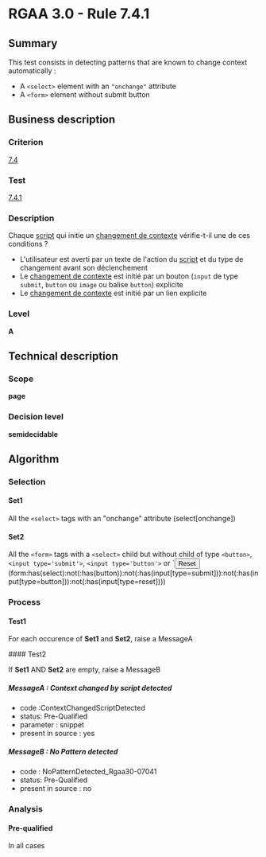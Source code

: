 # RGAA 3.0 -  Rule 7.4.1

## Summary

This test consists in detecting patterns that are known to change context automatically : 

- A `<select>` element with an `"onchange"` attribute
- A `<form>` element without submit button

## Business description

### Criterion

[7.4](http://references.modernisation.gouv.fr/referentiel-technique-0#crit-7-4)

### Test

[7.4.1](http://references.modernisation.gouv.fr/referentiel-technique-0#test-7-4-1)

### Description

Chaque <a href="http://references.modernisation.gouv.fr/referentiel-technique-0#script">script</a> qui initie un <a href="http://references.modernisation.gouv.fr/referentiel-technique-0#changement-de-contexte">changement de contexte</a> v&eacute;rifie-t-il une de ces conditions ? 
 
 *  L'utilisateur est averti par un texte de l'action du <a href="http://references.modernisation.gouv.fr/referentiel-technique-0#script">script</a> et du type de changement avant son d&eacute;clenchement 
 *  Le <a href="http://references.modernisation.gouv.fr/referentiel-technique-0#changement-de-contexte">changement de contexte</a> est initi&eacute; par un bouton (`input` de type `submit`, `button` ou `image` ou balise `button`) explicite 
 *  Le <a href="http://references.modernisation.gouv.fr/referentiel-technique-0#changement-de-contexte">changement de contexte</a> est initi&eacute; par un lien explicite 

### Level

**A**

## Technical description

### Scope

**page**

### Decision level

**semidecidable**

## Algorithm

### Selection

#### Set1

All the `<select>` tags with an "onchange" attribute (select[onchange])

#### Set2

All the `<form>` tags with a `<select>` child but without child of type
`<button>`, `<input type='submit'>`, `<input type='button'>` or `<input
type='reset'> (form:has(select):not(:has(button)):not(:has(input[type=submit])):not(:has(input[type=button])):not(:has(input[type=reset])))

### Process

#### Test1

For each occurence of **Set1** and **Set2**, raise a MessageA

#### Test2

If **Set1** AND **Set2** are empty, raise a MessageB

##### MessageA : Context changed by script detected

-   code :ContextChangedScriptDetected
-   status: Pre-Qualified
-   parameter : snippet
-   present in source : yes

##### MessageB : No Pattern detected

-   code : NoPatternDetected_Rgaa30-07041
-   status: Pre-Qualified
-   present in source : no

### Analysis

#### Pre-qualified

In all cases

